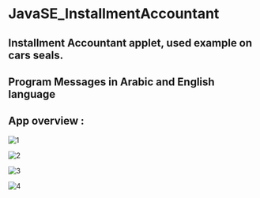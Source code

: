 # JavaSE_InstallmentAccountant

## Installment Accountant applet, used example on cars seals.
## Program Messages in Arabic and English language

## App overview :

![1](https://user-images.githubusercontent.com/59418749/189479279-96ed096e-bd9b-4160-9bf0-1ab23af9cacc.jpg)

![2](https://user-images.githubusercontent.com/59418749/189479289-b71cefba-e30b-42cd-a960-323a7e1bdcf5.jpg)

![3](https://user-images.githubusercontent.com/59418749/189479294-cf7e66cf-0fbf-48a6-8c68-522e5956a0b5.jpg)

![4](https://user-images.githubusercontent.com/59418749/189479299-06d0379e-b4cf-4d9c-8ec1-729f8209f788.jpg)
